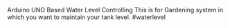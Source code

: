 Arduino UNO Based Water Level Controlling
This is for Gardening system in which you want to maintain your tank level.
#waterlevel
